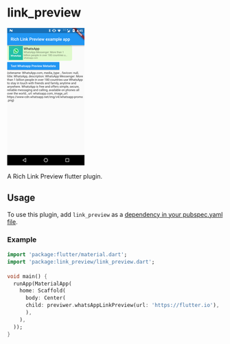 # link_preview

![screenshot-android](screenshots/Flutter_001.png)

A Rich Link Preview flutter plugin.

## Usage
To use this plugin, add `link_preview` as a [dependency in your pubspec.yaml file](https://flutter.io/platform-plugins/).

### Example

``` dart
import 'package:flutter/material.dart';
import 'package:link_preview/link_preview.dart';

void main() {
  runApp(MaterialApp(
    home: Scaffold(
      body: Center(
      child: previwer.whatsAppLinkPreview(url: 'https://flutter.io'),
      ),
    ),
  ));
}
```